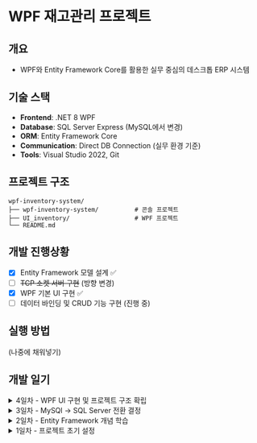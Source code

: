 # WPF 재고관리 프로젝트

## 개요
- WPF와 Entity Framework Core를 활용한 실무 중심의 데스크톱 ERP 시스템

## 기술 스택
- **Frontend**: .NET 8 WPF
- **Database**: SQL Server Express (MySQL에서 변경)
- **ORM**: Entity Framework Core
- **Communication**: Direct DB Connection (실무 환경 기준)
- **Tools**: Visual Studio 2022, Git

## 프로젝트 구조

```shell
wpf-inventory-system/
├── wpf-inventory-system/          # 콘솔 프로젝트
├── UI_inventory/                  # WPF 프로젝트
└── README.md
```


## 개발 진행상황
- [x] Entity Framework 모델 설계          ✅
- [ ] ~~TCP 소켓 서버 구현~~              (방향 변경)  
- [x] WPF 기본 UI 구현                   ✅
- [ ] 데이터 바인딩 및 CRUD 기능 구현     (진행 중)

## 실행 방법
(나중에 채워넣기)


## 개발 일기

<details>
<summary>4일차 - WPF UI 구현 및 프로젝트 구조 확립</summary>

### 4일차

#### SQL Server Express 환경 구축 완료

**EF Core Tools 패키지 문제 해결**
- Migration 실행 시 `Microsoft.EntityFrameworkCore.Design` 패키지 누락 오류 발생
- 패키지 설치 후 Migration 성공적으로 실행

**데이터베이스 연결 문제 해결**
- 초기 연결 문자열: `"Server=localhost;Database=inventory;Trusted_Connection=true;"`로 연결 실패
- SSMS에서 Database 'inventory' 생성
- SSMS에서 실제 서버 이름 확인: `DESKTOP-41VA7UE\LOCALDB#00479452`
- 최종 해결: LocalDB 자동 인스턴스 사용
```csharp
optionsBuilder.UseSqlServer(@"Server=(LocalDB)\MSSQLLocalDB;Database=inventory;Integrated Security=true;");
```

#### 개발자 기본 실수 경험
**파일 저장 누락 문제**
- 코드 수정 후 Ctrl+S 저장하지 않고 터미널 실행
- 변경사항이 반영되지 않아 계속 같은 오류 발생
- 해결 후 Migration 성공: `done` 메시지 확인

#### 데이터베이스 CRUD 기능 검증

**콘솔 테스트 구현**
```csharp
using var context = new ApplicationDbContext();
var product = new Product
{
    ProductInventory = 1,
    ProductName = "라",
    ProductPrice = 1,
};
context.Products.Add(product);
context.SaveChanges();

var products = context.Products.ToList();
foreach(var p in products)
{
    Console.WriteLine($"상품 : {p.ProductName}, 가격 : {p.ProductPrice}");
}
```

**양방향 데이터 검증 완료**
- C# 콘솔 출력: "라, 1" 확인
- SSMS에서 실제 DB 데이터 저장 확인
- Entity Framework 완전 작동 검증

#### 아키텍처 방향성 결정

**TCP 소켓 서버 vs WPF 직접 연결**
- 실제 ERP 환경 조사 결과:
  - 일반적 ERP (90%): 클라이언트 → DB 직접 연결
  - 고급 ERP (10%): 클라이언트 → 서버 → DB 구조
- **결정**: 실무 중심의 직접 연결 방식 채택
- 이유: 빠른 완성, 실제 환경과 동일, WPF 심화 학습 집중

#### WPF 프로젝트 생성 및 기본 UI 구현

**프로젝트 구조**
```
wpf-inventory-system/
├── wpf-inventory-system/          # 콘솔 프로젝트 (DB 테스트용)
└── UI_inventory/                  # WPF 프로젝트 (메인 UI)
```

**메인 윈도우 레이아웃 설계**
```xml
<Grid>
    <Grid.RowDefinitions>
        <RowDefinition Height="Auto"/>    <!-- 제목 영역 -->
        <RowDefinition Height="Auto"/>    <!-- 버튼 영역 -->
        <RowDefinition Height="1*"/>      <!-- 데이터 영역 -->
    </Grid.RowDefinitions>
    
    <!-- 제목 -->
    <Label Content="재고 관리 시스템" FontSize="24" FontWeight="Bold"/>
    
    <!-- 버튼 그룹 -->
    <StackPanel Grid.Row="1" Orientation="Horizontal" HorizontalAlignment="Center">
        <Button Content="상품추가" Width="100" Height="40" Margin="5"/>
        <Button Content="새로고침" Width="100" Height="40" Margin="5"/>
        <Button Content="삭제" Width="100" Height="40" Margin="5"/>
    </StackPanel>
    
    <!-- 데이터 그리드 -->
    <DataGrid Grid.Row="2" AutoGenerateColumns="True" IsReadOnly="True"/>
</Grid>
```

#### UI 설계 원칙 적용

**체계적인 레이아웃 구조**
- Grid.RowDefinitions으로 영역 분할
- Auto/1* 높이 설정으로 반응형 디자인
- StackPanel을 활용한 버튼 그룹화

**사용자 친화적 디자인**
- 24px 큰 제목으로 명확한 앱 정체성
- 버튼 크기 통일 (100x40)로 일관성 확보
- DataGrid ReadOnly 설정으로 안전성 보장

#### 트러블슈팅 경험

1. **프로젝트 실수 삭제**
   - 개발 중 실수로 프로젝트 파일 삭제
   - README 문서화의 중요성 재확인
   - 빠른 재생성으로 복구 (경험치 상승)

2. **네이밍 컨벤션 혼동**
   - Product (클래스) vs product (변수) 구분
   - 대소문자 구별의 중요성 학습

## 🎯 다음 단계
- [ ] Entity Framework 코드를 WPF 프로젝트로 이식
- [ ] 버튼 이벤트 핸들러 구현
- [ ] DataGrid 데이터 바인딩
- [ ] 상품 추가/수정/삭제 기능 구현

</details>

<details>
<summary> 3일차 - MySQl -> SQL Server 전환 결정 </summary>
### 3일차

#### MySQL → SQL Server 전환 결정

**ERP 실무 환경 고려**
- 실제 ERP 회사 조사 결과:
  - SQL Server (70% - 한국 ERP 회사 대부분)
  - Oracle (20% - 대기업 ERP) 
  - MySQL/MariaDB (10% - 중소기업)
- **온프레미스 서버실** 환경이 90%
- Windows Server + SQL Server 조합이 표준

#### Migration 시도 및 서버 연결 문제

**EF Core CLI 도구 문제**
```
Add-Migration "Add-Migration" cmdlet을 찾을 수 없습니다.
```
- Package Manager Console에서 EF Core Tools 설치 실패
- .NET CLI 사용으로 우회: `dotnet ef migrations add InitialCreate`

**MySQL 서버 연결 이슈**
- Docker 컨테이너와 로컬 MySQL 서버 간 **포트 충돌** (3306)
- 도커 서버 오류로 실행 불가
- 로컬 MySQL 3307 포트로 변경 시도했으나 연결 실패
- MySQL Workbench 연결 설정 혼동 (설정은 3307, 실제 서버는 3306)

#### 최종 해결: NuGet 패키지 교체

**MySQL 패키지 제거 및 SQL Server 패키지 설치**
```bash
Uninstall-Package Pomelo.EntityFrameworkCore.MySql
Install-Package Microsoft.EntityFrameworkCore.SqlServer
```

**코드 변경**
```csharp
// 변경 전 (MySQL)
optionsBuilder.UseMySql(connectionString, ServerVersion.AutoDetect(connectionString));

// 변경 후 (SQL Server)
optionsBuilder.UseSqlServer("Server=localhost;Database=inventory;Trusted_Connection=true;");
```

#### 트러블슈팅 과정에서 배운 점

1. **데이터베이스별 특성 차이**
   - SQLite: 파일 기반, 버전 정보 불필요
   - MySQL: 서버 기반, ServerVersion 필수
   - SQL Server: Windows 통합 인증 지원

2. **실무 환경 고려의 중요성**
   - 개발 편의성 < 실제 업계 표준
   - ERP 개발자에게 SQL Server 경험이 더 가치있음

3. **포트 관리 및 서버 환경 구성**
   - Docker와 로컬 서버 간 리소스 충돌
   - 개발 환경 격리의 중요성

## 🎯 다음 단계
- [ ] SQL Server Express 설치
- [ ] 실제 Migration 실행 및 테이블 생성 확인
- [ ] 콘솔에서 기본 CRUD 테스트

</details>

<details>
<summary>2일차 - Entity Framework 개념 학습</summary>

[### 2일차

- Entity Framework 개념 이해 추가 집중.

1. DbContext란?
- Entity Framework의 핵심 클래스
- 데이터베이스 전체를 관리하는 "큰 틀" 역할
- 비유: 회사 전체를 관리하는 본사

2. DbSet<T>이란?
- 데이터베이스의 특정 테이블을 관리하는 클래스
- 테이블 하나당 DbSet 하나씩 생성
- 비유: 회사 내의 각 부서 (상품관리부서, 고객관리부서 등)

DbSet의 주요 기능
```csharp
Products.Add(새상품);      // INSERT - "새 상품 등록해줘"
Products.Find(1);         // SELECT by ID - "1번 상품 찾아줘" 
Products.Where(조건);     // SELECT with condition - "조건에 맞는 상품들 찾아줘"
Products.Remove(상품);     // DELETE - "이 상품 삭제해줘"
```

3. Virtual Method와 Override
Virtual Method: 부모 클래스에서 "나중에 자식이 바꿔도 돼"라고 허용한 함수
Override: 자식 클래스에서 "부모 방식 말고 내 방식으로 할래"라고 재정의하는 것

요리 레시피 비유:
```csharp
// 엄마의 기본 레시피 (부모 클래스)
class 기본요리법
{
    virtual void 양념만들기()  // "너가 바꿔도 돼"
    {
        // 기본 양념: 소금, 후추
    }
}

// 내 커스텀 레시피 (자식 클래스)  
class 내요리법 : 기본요리법
{
    override void 양념만들기()  // "내 방식으로 할래"
    {
        // 내 양념: 마늘, 간장, 참기름
    }
}
```

4. OnConfiguring 메서드
- 데이터베이스 연결 설정을 담당하는 함수
- Entity Framework가 "어떤 DB에 연결할래?" 물어볼 때 답해주는 곳
- 비유: 회사 설립할 때 "사무실 주소를 여기로 정하겠다" 선언하는 것

```csharp
protected override void OnConfiguring(DbContextOptionsBuilder optionsBuilder)
{
    optionsBuilder.UseSqlite("Data Source=inventory.db");  // SQLite 파일 경로 지정
}
```

## 💻 실제 구현 코드

```csharp
using Microsoft.EntityFrameworkCore;

namespace wpf_inventory_system
{
    // 상품 엔티티 (데이터베이스 테이블과 매핑될 클래스)
    public class Product
    {
        public int ProductId { get; set; }        // 기본키
        public string ProductName { get; set; }   // 상품명
        public int ProductPrice { get; set; }     // 가격
        public int ProductInventory { get; set; } // 재고수량
    }
    
    // 데이터베이스 컨텍스트 (DB 전체 관리)
    public class ApplicationDbContext : DbContext
    {
        // Products 테이블을 관리하는 DbSet
        public DbSet<Product> Products { get; set; }
        
        // 데이터베이스 연결 설정
        protected override void OnConfiguring(DbContextOptionsBuilder optionsBuilder)
        {
            optionsBuilder.UseSqlite("Data Source=inventory.db");
        }
    }
}
```

### SQLite -> MySQL로 교체 결정

`Microsoft.EntityFrameworkCore.Sqlite` 제거 -> `Pomelo.EntityFrameworkCore.MySql` 설치

코드 추가

```Csharp
optionsBuilder.UseMySql("Server=localhost;Database=inventory;Uid=root;Pwd=root;",
ServerVersion.AutoDetect("Server=localhost;Database=inventory;Uid=root;Pwd=root;")
);
```

#### 트러블 슈팅

발생한 문제

- 빌드 에러:
```
error CS1503: 2 인수: 'string'에서 'Microsoft.EntityFrameworkCore.ServerVersion'(으)로 변환할 수 없습니다.
```

문제가 된 코드:
```csharp
protected override void OnConfiguring(DbContextOptionsBuilder optionsBuilder)
{
    base.OnConfiguring(optionsBuilder);
    optionsBuilder.UseMySql("Server=localhost;Database=inventory;Uid=root;Pwd=root;");
}
```

원인 분석

- MySQL: 서버 버전 정보 필수 (버전별 기능 차이 존재)

왜 ServerVersion이 필요한가?
1. MySQL 버전별 지원 기능 차이
   - MySQL 5.7 vs 8.0 → 문법, 함수, 기능 다름
2. Entity Framework가 적절한 SQL 생성하기 위해
   - 버전에 맞지 않는 쿼리 → 런타임 에러 발생
3. Pomelo 드라이버의 설계 철학
   - 안전한 쿼리 생성을 위해 버전 정보 강제

해결 방법 - AutoDetect 사용 (추천)
```csharp
protected override void OnConfiguring(DbContextOptionsBuilder optionsBuilder)
{
    base.OnConfiguring(optionsBuilder);
    
    var connectionString = "Server=localhost;Database=inventory;Uid=root;Pwd=root;";
    optionsBuilder.UseMySql(
        connectionString,
        ServerVersion.AutoDetect(connectionString)
    );
}
```

</details>

<details>
<summary>1일차 - 프로젝트 초기 설정</summary>

[### 1일차

1. 프로젝트 생성
2. NuGet 패키지 `Microsoft.EntityFrameworkCore.Sqlite` 설치

- .NET Framework 4.7.2(구버전)이라 프레임워크 호환문제 발생 
    -  .NET/.NET Core (크로스플랫폼 - 신버전) 새 프로젝트로 시작

3. 재차 프로젝트 생성 - 패키지 설치
4. 간단한 Produc 클래스 생성 (상품코드, 상품명, 가격, 재고수량)
5. DbContext 클래스

```
public class ApplicationDbContext : DbContext
{
    public DbSet<Product> Products { get; set; }

    protected override void OnConfiguring(DbContextOptionsBuilder optionsBuilder)
    {
        base.OnConfiguring(optionsBuilder);
    }
}
```

- 해당 코드로 Entity Framework 개념 이해 집중

1. ApplicationDbContext : DbContext

내가 만든 클래스가 Entity Framework의 기능을 빌린다.

2. DbSet<Product> Products

데이터베이스의 Product 테이블을 C# 코드로 다루는 창구.
Products.Add(), Products.Find() 같은 걸로 DB 조작 가능.

3. OnConfiguring

어떤 데이터베이스에 연결할지 설정하는 곳.
여기서 SQLite 파일 경로 지정.]

</details>



